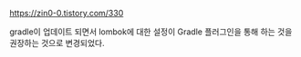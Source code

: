 https://zin0-0.tistory.com/330

gradle이 업데이트 되면서 lombok에 대한 설정이 Gradle 플러그인을 통해 하는 것을 권장하는 것으로 변경되었다.